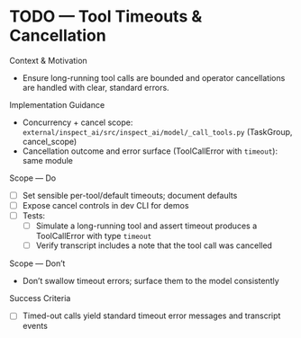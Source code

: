 # TODO — Tool Timeouts & Cancellation

Context & Motivation
- Ensure long-running tool calls are bounded and operator cancellations are handled with clear, standard errors.

Implementation Guidance
- Concurrency + cancel scope: `external/inspect_ai/src/inspect_ai/model/_call_tools.py` (TaskGroup, cancel_scope)
- Cancellation outcome and error surface (ToolCallError with `timeout`): same module

Scope — Do
- [ ] Set sensible per-tool/default timeouts; document defaults
- [ ] Expose cancel controls in dev CLI for demos
- [ ] Tests:
  - [ ] Simulate a long-running tool and assert timeout produces a ToolCallError with type `timeout`
  - [ ] Verify transcript includes a note that the tool call was cancelled

Scope — Don’t
- Don’t swallow timeout errors; surface them to the model consistently

Success Criteria
- [ ] Timed-out calls yield standard timeout error messages and transcript events
